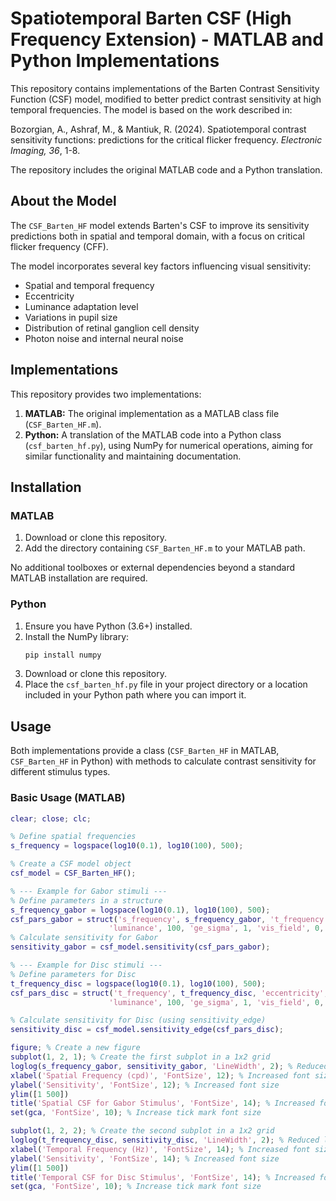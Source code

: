 # Spatiotemporal Barten CSF (High Frequency Extension) - MATLAB and Python Implementations

This repository contains implementations of the Barten Contrast Sensitivity Function (CSF) model, modified to better predict contrast sensitivity at high temporal frequencies. The model is based on the work described in:

Bozorgian, A., Ashraf, M., & Mantiuk, R. (2024). Spatiotemporal contrast sensitivity functions: predictions for the critical flicker frequency. *Electronic Imaging, 36*, 1-8.

The repository includes the original MATLAB code and a Python translation.

## About the Model

The `CSF_Barten_HF` model extends Barten's CSF to improve its sensitivity predictions both in spatial and temporal domain, with a focus on critical flicker frequency (CFF).

The model incorporates several key factors influencing visual sensitivity:

* Spatial and temporal frequency 
* Eccentricity
* Luminance adaptation level
* Variations in pupil size
* Distribution of retinal ganglion cell density
* Photon noise and internal neural noise

## Implementations

This repository provides two implementations:

1.  **MATLAB:** The original implementation as a MATLAB class file (`CSF_Barten_HF.m`).
2.  **Python:** A translation of the MATLAB code into a Python class (`csf_barten_hf.py`), using NumPy for numerical operations, aiming for similar functionality and maintaining documentation.

## Installation

### MATLAB

1.  Download or clone this repository.
2.  Add the directory containing `CSF_Barten_HF.m` to your MATLAB path.

No additional toolboxes or external dependencies beyond a standard MATLAB installation are required.

### Python

1.  Ensure you have Python (3.6+) installed.
2.  Install the NumPy library:
    ```bash
    pip install numpy
    ```
3.  Download or clone this repository.
4.  Place the `csf_barten_hf.py` file in your project directory or a location included in your Python path where you can import it.

## Usage

Both implementations provide a class (`CSF_Barten_HF` in MATLAB, `CSF_Barten_HF` in Python) with methods to calculate contrast sensitivity for different stimulus types.

### Basic Usage (MATLAB)

```matlab
clear; close; clc;

% Define spatial frequencies
s_frequency = logspace(log10(0.1), log10(100), 500);

% Create a CSF model object
csf_model = CSF_Barten_HF();

% --- Example for Gabor stimuli ---
% Define parameters in a structure
s_frequency_gabor = logspace(log10(0.1), log10(100), 500);
csf_pars_gabor = struct('s_frequency', s_frequency_gabor, 't_frequency', 0, 'eccentricity', 0, ...
                      'luminance', 100, 'ge_sigma', 1, 'vis_field', 0, 'stimulus_type', 'gabor');
% Calculate sensitivity for Gabor
sensitivity_gabor = csf_model.sensitivity(csf_pars_gabor);

% --- Example for Disc stimuli ---
% Define parameters for Disc
t_frequency_disc = logspace(log10(0.1), log10(100), 500);
csf_pars_disc = struct('t_frequency', t_frequency_disc, 'eccentricity', 0, ...
                      'luminance', 100, 'ge_sigma', 1, 'vis_field', 0, 'stimulus_type', 'disc');

% Calculate sensitivity for Disc (using sensitivity_edge)
sensitivity_disc = csf_model.sensitivity_edge(csf_pars_disc);

figure; % Create a new figure
subplot(1, 2, 1); % Create the first subplot in a 1x2 grid
loglog(s_frequency_gabor, sensitivity_gabor, 'LineWidth', 2); % Reduced line width for better visibility side by side
xlabel('Spatial Frequency (cpd)', 'FontSize', 12); % Increased font size
ylabel('Sensitivity', 'FontSize', 12); % Increased font size
ylim([1 500])
title('Spatial CSF for Gabor Stimulus', 'FontSize', 14); % Increased font size
set(gca, 'FontSize', 10); % Increase tick mark font size

subplot(1, 2, 2); % Create the second subplot in a 1x2 grid
loglog(t_frequency_disc, sensitivity_disc, 'LineWidth', 2); % Reduced line width
xlabel('Temporal Frequency (Hz)', 'FontSize', 14); % Increased font size
ylabel('Sensitivity', 'FontSize', 14); % Increased font size
ylim([1 500])
title('Temporal CSF for Disc Stimulus', 'FontSize', 14); % Increased font size
set(gca, 'FontSize', 10); % Increase tick mark font size